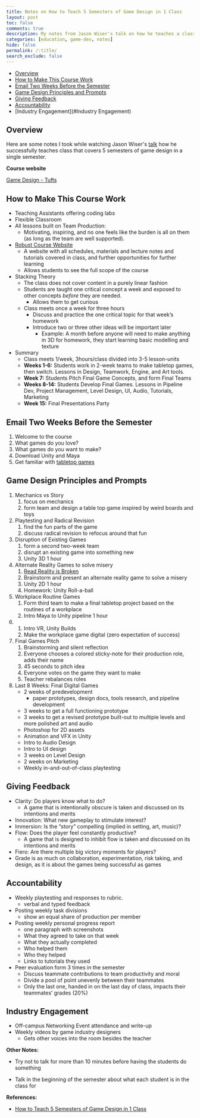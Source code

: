 ```yaml
---
title: Notes on How to Teach 5 Semesters of Game Design in 1 Class
layout: post
toc: false
comments: true
description: My notes from Jason Wiser's talk on how he teaches a class that covers 5 semesters worth of game design in a single semester.
categories: [education, game-dev, notes]
hide: false
permalink: /:title/
search_exclude: false
---
```


* [Overview](#overview)
* [How to Make This Course Work](#how-to-make-this-course-work)
* [Email Two Weeks Before the Semester](#email-two-weeks-before-the-semester)
* [Game Design Principles and Prompts](#game-design-principles-and-prompts)
* [Giving Feedback](#giving-feedback)
* [Accountability](#Accountability)
* [Industry Engagement](#Industry Engagement)



## Overview

Here are some notes I took while watching Jason Wiser's [talk](https://www.youtube.com/watch?v=uoc0U-WsPa0) how he successfully teaches class that covers 5 semesters of game design in a single semester.

**Course website**

[Game Design - Tufts](http://www.madwomb.com/tutorials/GameDesign_Tufts.html)

## How to Make This Course Work

- Teaching Assistants offering coding labs
- Flexible Classroom
- All lessons built on Team Production:
    - Motivating, inspiring, and no one feels like the burden is all on them (as long as the team are well supported).
- [Robust Course Website](http://www.madwomb.com/tutorials/GameDesign_Tufts.html)
    - A website with all schedules, materials and lecture notes and tutorials covered in class, and further opportunities for further learning
    - Allows students to see the full scope of the course
- Stacking Theory
    - The class does not cover content in a purely linear fashion
    - Students are taught one critical concept a week and exposed to other concepts *before* they are needed.
        - Allows them to get curious
    - Class meets once a week for three hours
        - Discuss and practice the one critical topic for that week’s homework
        - Introduce two or three other ideas will be important later
            - Example: A month before anyone will need to make anything in 3D for homework, they start learning basic modelling and texture
- Summary
    - Class meets 1/week, 3hours/class divided into 3-5 lesson-units
    - **Weeks 1-6:** Students work in 2-week teams to make tabletop games, then switch. Lessons in Design, Teamwork, Engine, and Art tools.
    - **Week 7:** Students Pitch Final Game Concepts, and form Final Teams
    - **Weeks 8-14:** Students Develop Final Games. Lessons in Pipeline Dev, Project Management, Level Design, UI, Audio, Tutorials, Marketing
    - **Week 15:** Final Presentations Party

## Email Two Weeks Before the Semester

1. Welcome to the course
2. What games do you love?
3. What games do you want to make?
4. Download Unity and Maya
5. Get familiar with [tabletop games](https://geekandsundry.com/shows/tabletop/)

## Game Design Principles and Prompts

1. Mechanics vs Story
    1. focus on mechanics
    2. form team and design a table top game inspired by weird boards and toys
2. Playtesting and Radical Revision
    1. find the fun parts of the game
    2. discuss radical revision to refocus around that fun
3. Disruption of Existing Games
    1. form a second two-week team
    2. disrupt an existing game into something new
    3. Unity 3D 1 hour
4. Alternate Reality Games to solve misery
    1. [Read Reality is Broken](https://www.amazon.com/Reality-Broken-Games-Better-Change/dp/0143120611/)
    2. Brainstorm and present an alternate reality game to solve a misery
    3. Unity 2D 1 hour
    4. Homework: Unity Roll-a-ball
5. Workplace Routine Games
    1. Form third team to make a final tabletop project based on the routines of a workplace
    2. Intro Maya to Unity pipeline 1 hour
6. 
    1. Intro VR, Unity Builds
    2. Make the workplace game digital (zero expectation of success)
7. Final Games Pitch
    1. Brainstorming and silent reflection
    2. Everyone chooses a colored sticky-note for their production role, adds their name
    3. 45 seconds to pitch idea
    4. Everyone votes on the game they want to make
    5. Teacher rebalances roles
8. Last 8 Weeks: Final Digital Games
    - 2 weeks of predevelopment
        - paper prototypes, design docs, tools research, and pipeline development
    - 3 weeks to get a full functioning prototype
    - 3 weeks to get a revised prototype built-out to multiple levels and more polished art and audio
    - Photoshop for 2D assets
    - Animation and VFX in Unity
    - Intro to Audio Design
    - Intro to UI design
    - 3 weeks on Level Design
    - 2 weeks on Marketing
    - Weekly in-and-out-of-class playtesting
    

## Giving Feedback

- Clarity: Do players know what to do?
    - A game that is intentionally obscure is taken and discussed on its intentions and merits
- Innovation: What new gameplay to stimulate interest?
- Immersion: Is the “story” compelling (implied in setting, art, music)?
- Flow: Does the player feel constantly productive?
    - A game that is designed to inhibit flow is taken and discussed on its intentions and merits
- Fiero: Are there multiple big victory moments for players?
- Grade is as much on collaboration, experimentation, risk taking, and design, as it is about the games being successful as games

## Accountability

- Weekly playtesting and responses to rubric.
    - verbal and typed feedback
- Posting weekly task divisions
    - show an equal share of production per member
- Posting weekly personal progress report
    - one paragraph with screenshots
    - What they agreed to take on that week
    - What they actually completed
    - Who helped them
    - Who they helped
    - Links to tutorials they used
- Peer evaluation form 3 times in the semester
    - Discuss teammate contributions to team productivity and moral
    - Divide a pool of point unevenly between their teammates
    - Only the last one, handed in on the last day of class, impacts their teammates’ grades (20%)
    

## Industry Engagement

- Off-campus Networking Event attendance and write-up
- Weekly videos by game industry designers
    - Gets other voices into the room besides the teacher

  

**Other Notes:**

* Try not to talk for more than 10 minutes before having the students do something

* Talk in the beginning of the semester about what each student is in the class for

   

**References:**

* [How to Teach 5 Semesters of Game Design in 1 Class](https://www.youtube.com/watch?v=uoc0U-WsPa0)

